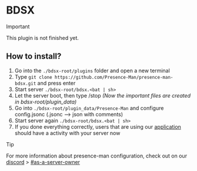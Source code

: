 # BDSX
> [!IMPORTANT]
> This plugin is not finished yet.

## How to install?
1.  Go into the `./bdsx-root/plugins` folder and open a new terminal
2.  Type `git clone https://github.com/Presence-Man/presence-man-bdsx.git` and press enter
3.  Start server `./bdsx-root/bdsx.<bat | sh>`
4.  Let the server boot, then type /stop *(Now the important files are created in bdsx-root/plugin_data)*
5.  Go into `./bdsx-root/plugin_data/Presence-Man` and configure config.jsonc (.jsonc --> json with comments)
6.  Start server again `./bdsx-root/bdsx.<bat | sh>`
7.  If you done everything correctly, users that are using our [application](https://github.com/presence-man/application/releases) should have a activity with your server now

> [!TIP]
> For more information about presence-man configuration, check out on our [discord](https://presence-man.com/discord) > [#as-a-server-owner](https://discord.com/channels/1128740911183036448/1257708145405595770)
